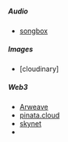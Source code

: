 ##### Audio
- [songbox](https://songbox.com/songbox-vs-competitors?twclid=2-3zgsqxgfl6syj8cjzwzqcis8g)

##### Images
- [cloudinary]

##### Web3
- [Arweave](https://www.arweave.org/)
- [pinata.cloud](https://www.pinata.cloud/)
- [skynet](https://web3portal.com/)
- 